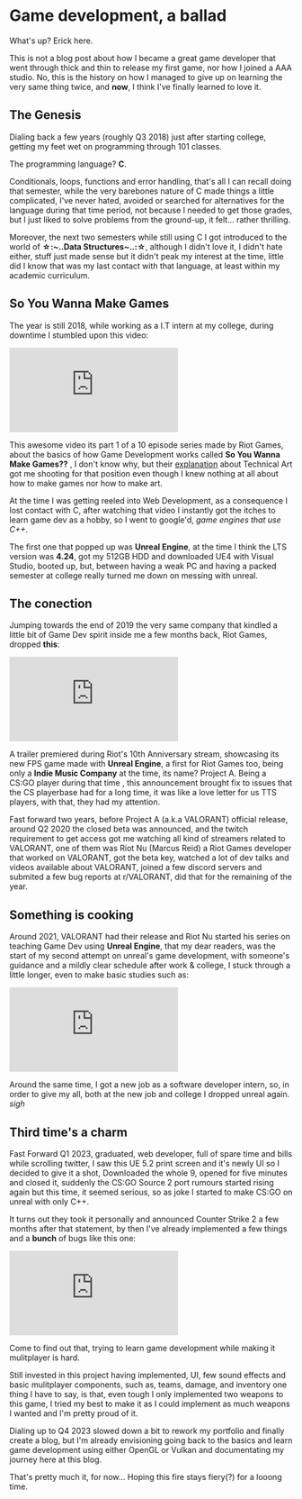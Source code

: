 # Game development, a ballad

What's up? Erick here.

This is not a blog post about how I became a great game developer that went through thick and thin to release my first game, nor how I joined a AAA studio. No, this is the history on how I managed to give up on learning the very same thing twice, and **now**, I think I've finally learned to love it.

## The Genesis

Dialing back a few years (roughly Q3 2018) just after starting college, getting my feet wet on programming through 101 classes.

The programming language? **C**.

Conditionals, loops, functions and error handling, that's all I can recall doing that semester, while the very barebones nature of C made things a little complicated, I've never hated, avoided or searched for alternatives for the language during that time period, not because I needed to get those grades, but I just liked to solve problems from the ground-up, it felt... rather thrilling.

Moreover, the next two semesters while still using C I got introduced to the world of **☆:~..Data Structures~..:☆**, although I didn't love it, I didn't hate either, stuff just made sense but it didn't peak my interest at the time, little did I know that was my last contact with that language, at least within my academic curriculum.

## So You Wanna Make Games

The year is still 2018, while working as a I.T intern at my college, during downtime I stumbled upon this video:

<iframe
src="https://www.youtube.com/embed/RqRoXLLwJ8g?si=tQTZF5iqYH7SD26d"
title="YouTube video player"
frameborder="0"
allow="autoplay"
allowfullscreen
>
</iframe>

This awesome video its part 1 of a 10 episode series made by Riot Games, about the basics of how Game Development works called **So You Wanna Make Games??** , I don't know why, but their [explanation](https://www.youtube.com/watch?v=kr7XYXMM7-U) about Technical Art got me shooting for that position even though I knew nothing at all about how to make games nor how to make art.

At the time I was getting reeled into Web Development, as a consequence I lost contact with C, after watching that video I instantly got the itches to learn game dev as a hobby, so I went to google'd, _game engines that use C++_.

The first one that popped up was **Unreal Engine**, at the time I think the LTS version was **4.24**, got my 512GB HDD and downloaded UE4 with Visual Studio, booted up, but, between having a weak PC and having a packed semester at college really turned me down on messing with unreal.

## The conection

Jumping towards the end of 2019 the very same company that kindled a little bit of Game Dev spirit inside me a few months back, Riot Games, dropped **this**:

<iframe
src="https://www.youtube.com/embed/4iGU6PctOBg?si=AwWVMoaD2a-sXhfU"
title="YouTube video player"
frameborder="0"
allow="autoplay"
allowfullscreen
>
</iframe>

A trailer premiered during Riot's 10th Anniversary stream, showcasing its new FPS game made with **Unreal Engine**, a first for Riot Games too, being only a **Indie Music Company** at the time, its name? Project A. Being a CS:GO player during that time , this announcement brought fix to issues that the CS playerbase had for a long time, it was like a love letter for us TTS players, with that, they had my attention.

Fast forward two years, before Project A (a.k.a VALORANT) official release, around Q2 2020 the closed beta was announced, and the twitch requirement to get access got me watching all kind of streamers related to VALORANT, one of them was Riot Nu (Marcus Reid) a Riot Games developer that worked on VALORANT, got the beta key, watched a lot of dev talks and videos available about VALORANT, joined a few discord servers and submited a few bug reports at r/VALORANT, did that for the remaining of the year.

## Something is cooking

Around 2021, VALORANT had their release and Riot Nu started his series on teaching Game Dev using **Unreal Engine**, that my dear readers, was the start of my second attempt on unreal's game development, with someone's guidance and a mildly clear schedule after work & college, I stuck through a little longer, even to make basic studies such as:

<iframe
src="https://www.youtube.com/embed/heBOfv-p3aA?si=VO-3_e7jDASHTZ2e"
title="YouTube video player"
frameborder="0"
allow="autoplay"
allowfullscreen
>
</iframe>

Around the same time, I got a new job as a software developer intern, so, in order to give my all, both at the new job and college I dropped unreal again. _sigh_

## Third time's a charm

Fast Forward Q1 2023, graduated, web developer, full of spare time and bills while scrolling twitter, I saw this UE 5.2 print screen and it's newly UI so I decided to give it a shot, Downloaded the whole 9, opened for five minutes and closed it, suddenly the CS:GO Source 2 port rumours started rising again but this time, it seemed serious, so as joke I started to make CS:GO on unreal with only C++.

It turns out they took it personally and announced Counter Strike 2 a few months after that statement, by then I've already implemented a few things and a **bunch** of bugs like this one:

<iframe
src="https://www.youtube.com/embed/tqKrT3i0ja4?si=vT5zbzat5pOTQUE1"
title="YouTube video player"
frameborder="0"
allow="autoplay"
allowfullscreen
>
</iframe>

Come to find out that, trying to learn game development while making it mulitplayer is hard.

Still invested in this project having implemented, UI, few sound effects and basic mulitplayer components, such as, teams, damage, and inventory one thing I have to say, is that, even tough I only implemented two weapons to this game, I tried my best to make it as I could implement as much weapons I wanted and I'm pretty proud of it.

Dialing up to Q4 2023 slowed down a bit to rework my portfolio and finally create a blog, but I'm already envisioning going back to the basics and learn game development using either OpenGL or Vulkan and documentating my journey here at this blog.

That's pretty much it, for now... Hoping this fire stays fiery(?) for a looong time.
